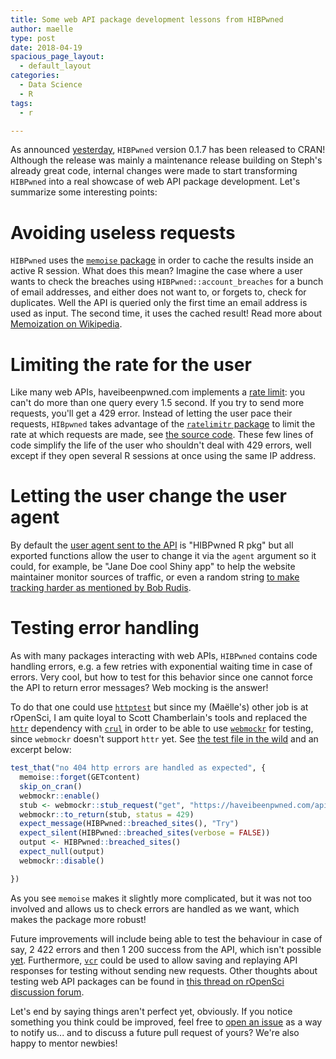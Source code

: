 ```yaml
---
title: Some web API package development lessons from HIBPwned
author: maelle
type: post
date: 2018-04-19
spacious_page_layout:
  - default_layout
categories:
  - Data Science
  - R
tags:
  - r

---
```


As announced [yesterday](https://itsalocke.com/blog/how-many-cran-package-maintainers-have-been-pwned/), `HIBPwned` version 0.1.7 has been released to CRAN! Although the release was mainly a maintenance release building on Steph's already great code, internal changes were made to start transforming `HIBPwned` into a real showcase of web API package development. Let's summarize some interesting points:

Avoiding useless requests
=========================

`HIBPwned` uses the [`memoise` package](https://github.com/r-lib/memoise) in order to cache the results inside an active R session. What does this mean? Imagine the case where a user wants to check the breaches using `HIBPwned::account_breaches` for a bunch of email addresses, and either does not want to, or forgets to, check for duplicates. Well the API is queried only the first time an email address is used as input. The second time, it uses the cached result! Read more about [Memoization on Wikipedia](https://en.wikipedia.org/wiki/Memoization).

Limiting the rate for the user
==============================

Like many web APIs, haveibeenpwned.com implements a [rate limit](https://haveibeenpwned.com/API/v2#RateLimiting): you can't do more than one query every 1.5 second. If you try to send more requests, you'll get a 429 error. Instead of letting the user pace their requests, `HIBpwned` takes advantage of the [`ratelimitr` package](https://github.com/tarakc02/ratelimitr) to limit the rate at which requests are made, see [the source code](https://github.com/lockedata/HIBPwned/blob/master/R/utils.R#L39). These few lines of code simplify the life of the user who shouldn't deal with 429 errors, well except if they open several R sessions at once using the same IP address.

Letting the user change the user agent
======================================

By default the [user agent sent to the API](https://haveibeenpwned.com/API/v2#UserAgent) is "HIBPwned R pkg" but all exported functions allow the user to change it via the `agent` argument so it could, for example, be "Jane Doe cool Shiny app" to help the website maintainer monitor sources of traffic, or even a random string [to make tracking harder as mentioned by Bob Rudis](https://twitter.com/hrbrmstr/status/986339163833339904).

Testing error handling
======================

As with many packages interacting with web APIs, `HIBPwned` contains code handling errors, e.g. a few retries with exponential waiting time in case of errors. Very cool, but how to test for this behavior since one cannot force the API to return error messages? Web mocking is the answer!

To do that one could use [`httptest`](https://github.com/nealrichardson/httptest) but since my (Maëlle's) other job is at rOpenSci, I am quite loyal to Scott Chamberlain's tools and replaced the [`httr`](https://github.com/r-lib/httr) dependency with [`crul`](https://github.com/ropensci/crul) in order to be able to use [`webmockr`](https://github.com/ropensci/webmockr) for testing, since `webmockr` doesn't support `httr` yet. See [the test file in the wild](https://github.com/lockedata/HIBPwned/blob/master/tests/testthat/test-http-errors-handling.R) and an excerpt below:

```r
test_that("no 404 http errors are handled as expected", {
  memoise::forget(GETcontent)
  skip_on_cran()
  webmockr::enable()
  stub <- webmockr::stub_request("get", "https://haveibeenpwned.com/api/breaches") # nolint
  webmockr::to_return(stub, status = 429)
  expect_message(HIBPwned::breached_sites(), "Try")
  expect_silent(HIBPwned::breached_sites(verbose = FALSE))
  output <- HIBPwned::breached_sites()
  expect_null(output)
  webmockr::disable()

})
```

As you see `memoise` makes it slightly more complicated, but it was not too involved and allows us to check errors are handled as we want, which makes the package more robust! 

Future improvements will include being able to test the behaviour in case of say, 2 422 errors and then 1 200 success from the API, which isn't possible [yet](https://github.com/ropensci/webmockr/issues/31). Furthermore, [`vcr`](https://github.com/ropensci/vcr) could be used to allow saving and replaying API responses for testing without sending new requests. Other thoughts about testing web API packages can be found in [this thread on rOpenSci discussion forum](https://discuss.ropensci.org/t/best-practices-for-testing-api-packages/460).


Let's end by saying things aren't perfect yet, obviously. If you notice something you think could be improved, feel free to [open an issue](https://github.com/lockedata/HIBPwned/issues/new) as a way to notify us... and to discuss a future pull request of yours? We're also happy to mentor newbies!
